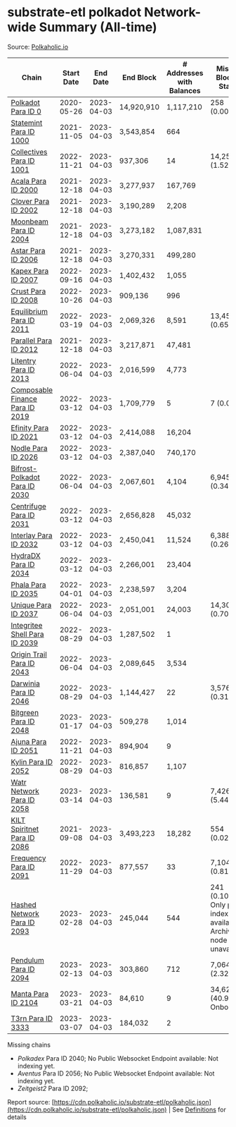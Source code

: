 # substrate-etl polkadot Network-wide Summary (All-time)

Source: [Polkaholic.io](https://polkaholic.io)


| Chain            | Start Date | End Date | End Block | # Addresses with Balances | Missing Blocks / Status |
| ---------------- | ---------- | ---------| --------- | ------------------------- | ----------------------- |
| [Polkadot Para ID 0](/polkadot/0-polkadot) | 2020-05-26 | 2023-04-03 | 14,920,910 |  1,117,210 | 258 (0.00%)  |
| [Statemint Para ID 1000](/polkadot/1000-statemint) | 2021-11-05 | 2023-04-03 | 3,543,854 |  664 |    |
| [Collectives Para ID 1001](/polkadot/1001-collectives) | 2022-11-21 | 2023-04-03 | 937,306 |  14 | 14,253 (1.52%)  |
| [Acala Para ID 2000](/polkadot/2000-acala) | 2021-12-18 | 2023-04-03 | 3,277,937 |  167,769 |    |
| [Clover Para ID 2002](/polkadot/2002-clover) | 2021-12-18 | 2023-04-03 | 3,190,289 |  2,208 |    |
| [Moonbeam Para ID 2004](/polkadot/2004-moonbeam) | 2021-12-18 | 2023-04-03 | 3,273,182 |  1,087,831 |    |
| [Astar Para ID 2006](/polkadot/2006-astar) | 2021-12-18 | 2023-04-03 | 3,270,331 |  499,280 |    |
| [Kapex Para ID 2007](/polkadot/2007-kapex) | 2022-09-16 | 2023-04-03 | 1,402,432 |  1,055 |    |
| [Crust Para ID 2008](/polkadot/2008-crust) | 2022-10-26 | 2023-04-03 | 909,136 |  996 |    |
| [Equilibrium Para ID 2011](/polkadot/2011-equilibrium) | 2022-03-19 | 2023-04-03 | 2,069,326 |  8,591 | 13,459 (0.65%)  |
| [Parallel Para ID 2012](/polkadot/2012-parallel) | 2021-12-18 | 2023-04-03 | 3,217,871 |  47,481 |    |
| [Litentry Para ID 2013](/polkadot/2013-litentry) | 2022-06-04 | 2023-04-03 | 2,016,599 |  4,773 |    |
| [Composable Finance Para ID 2019](/polkadot/2019-composable) | 2022-03-12 | 2023-04-03 | 1,709,779 |  5 | 7 (0.00%)  |
| [Efinity Para ID 2021](/polkadot/2021-efinity) | 2022-03-12 | 2023-04-03 | 2,414,088 |  16,204 |    |
| [Nodle Para ID 2026](/polkadot/2026-nodle) | 2022-03-12 | 2023-04-03 | 2,387,040 |  740,170 |    |
| [Bifrost-Polkadot Para ID 2030](/polkadot/2030-bifrost-dot) | 2022-06-04 | 2023-04-03 | 2,067,601 |  4,104 | 6,945 (0.34%)  |
| [Centrifuge Para ID 2031](/polkadot/2031-centrifuge) | 2022-03-12 | 2023-04-03 | 2,656,828 |  45,032 |    |
| [Interlay Para ID 2032](/polkadot/2032-interlay) | 2022-03-12 | 2023-04-03 | 2,450,041 |  11,524 | 6,388 (0.26%)  |
| [HydraDX Para ID 2034](/polkadot/2034-hydradx) | 2022-03-12 | 2023-04-03 | 2,266,001 |  23,404 |    |
| [Phala Para ID 2035](/polkadot/2035-phala) | 2022-04-01 | 2023-04-03 | 2,238,597 |  3,204 |    |
| [Unique Para ID 2037](/polkadot/2037-unique) | 2022-06-04 | 2023-04-03 | 2,051,001 |  24,003 | 14,301 (0.70%)  |
| [Integritee Shell Para ID 2039](/polkadot/2039-integritee-shell) | 2022-08-29 | 2023-04-03 | 1,287,502 |  1 |    |
| [Origin Trail Para ID 2043](/polkadot/2043-origintrail) | 2022-06-04 | 2023-04-03 | 2,089,645 |  3,534 |    |
| [Darwinia Para ID 2046](/polkadot/2046-darwinia) | 2022-08-29 | 2023-04-03 | 1,144,427 |  22 | 3,576 (0.31%)  |
| [Bitgreen Para ID 2048](/polkadot/2048-bitgreen) | 2023-01-17 | 2023-04-03 | 509,278 |  1,014 |    |
| [Ajuna Para ID 2051](/polkadot/2051-ajuna) | 2022-11-21 | 2023-04-03 | 894,904 |  9 |    |
| [Kylin Para ID 2052](/polkadot/2052-kylin) | 2022-08-29 | 2023-04-03 | 816,857 |  1,107 |    |
| [Watr Network Para ID 2058](/polkadot/2058-watr) | 2023-03-14 | 2023-04-03 | 136,581 |  9 | 7,426 (5.44%)  |
| [KILT Spiritnet Para ID 2086](/polkadot/2086-kilt) | 2021-09-08 | 2023-04-03 | 3,493,223 |  18,282 | 554 (0.02%)  |
| [Frequency Para ID 2091](/polkadot/2091-frequency) | 2022-11-29 | 2023-04-03 | 877,557 |  33 | 7,104 (0.81%)  |
| [Hashed Network Para ID 2093](/polkadot/2093-hashed) | 2023-02-28 | 2023-04-03 | 245,044 |  544 | 241 (0.10%) Only partial index available: Archive node unavailable |
| [Pendulum Para ID 2094](/polkadot/2094-pendulum) | 2023-02-13 | 2023-04-03 | 303,860 |  712 | 7,064 (2.32%)  |
| [Manta Para ID 2104](/polkadot/2104-manta) | 2023-03-21 | 2023-04-03 | 84,610 |  9 | 34,621 (40.92%) Onboarding |
| [T3rn Para ID 3333](/polkadot/3333-t3rn) | 2023-03-07 | 2023-04-03 | 184,032 |  2 |    |

Missing chains


* *Polkadex* Para ID 2040; No Public Websocket Endpoint available: Not indexing yet.
* *Aventus* Para ID 2056; No Public Websocket Endpoint available: Not indexing yet.
* *Zeitgeist2* Para ID 2092; 

Report source: [https://cdn.polkaholic.io/substrate-etl/polkaholic.json](https://cdn.polkaholic.io/substrate-etl/polkaholic.json) | See [Definitions](/DEFINITIONS.md) for details
